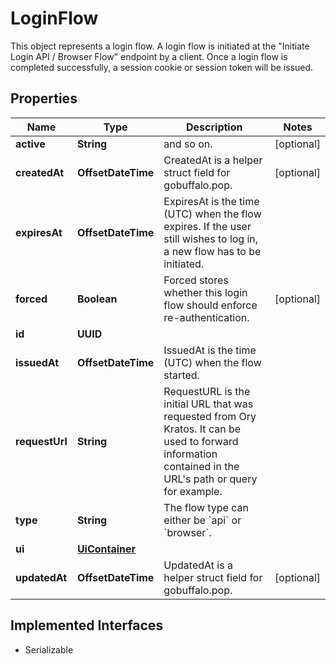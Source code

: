

# LoginFlow

This object represents a login flow. A login flow is initiated at the \"Initiate Login API / Browser Flow\" endpoint by a client.  Once a login flow is completed successfully, a session cookie or session token will be issued.

## Properties

Name | Type | Description | Notes
------------ | ------------- | ------------- | -------------
**active** | **String** | and so on. |  [optional]
**createdAt** | **OffsetDateTime** | CreatedAt is a helper struct field for gobuffalo.pop. |  [optional]
**expiresAt** | **OffsetDateTime** | ExpiresAt is the time (UTC) when the flow expires. If the user still wishes to log in, a new flow has to be initiated. | 
**forced** | **Boolean** | Forced stores whether this login flow should enforce re-authentication. |  [optional]
**id** | **UUID** |  | 
**issuedAt** | **OffsetDateTime** | IssuedAt is the time (UTC) when the flow started. | 
**requestUrl** | **String** | RequestURL is the initial URL that was requested from Ory Kratos. It can be used to forward information contained in the URL&#39;s path or query for example. | 
**type** | **String** | The flow type can either be &#x60;api&#x60; or &#x60;browser&#x60;. | 
**ui** | [**UiContainer**](UiContainer.md) |  | 
**updatedAt** | **OffsetDateTime** | UpdatedAt is a helper struct field for gobuffalo.pop. |  [optional]


## Implemented Interfaces

* Serializable



